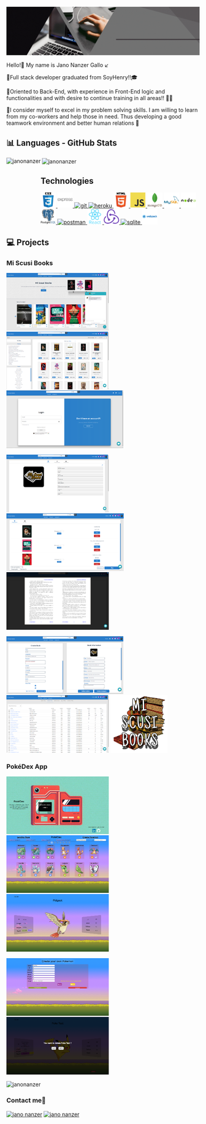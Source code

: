<!---
https://github.com/JanoNanzer/JanoNanzer/blob/main/Jano.gif
### ![Banner para Linkedin Profesional Negro](https://www.canva.com/design/DAFRUx0lTnU/HfkzwSLMFDdDNskEZnRc3Q/watch?utm_content=DAFRUx0lTnU&utm_campaign=designshare&utm_medium=link&utm_source=publishsharelink)
--->
![Hi, I'm Jano](https://github.com/JanoNanzer/JanoNanzer/blob/main/Jano.gif)

Hello!👋 
My name is Jano Nanzer Gallo ↙

🔸Full stack developer graduated from SoyHenry!!🎓

🔸Oriented to Back-End, with experience in Front-End logic and functionalities and with desire to continue training in all areas!! 👨‍💻 

🔸I consider myself to excel in my problem solving skills. I am willing to learn from my co-workers and help those in need. Thus developing a good teamwork environment and better human relations 💪

## 📊 Languages - GitHub Stats

<p><img height="150em" align="left" src="https://github-readme-stats.vercel.app/api/top-langs?username=janonanzer&show_icons=true&theme=dark&locale=en&layout=compact" alt="janonanzer" /></p>

<p>&nbsp;<img align="center" height="150em" src="https://github-readme-stats.vercel.app/api?username=janonanzer&show_icons=true&theme=dark&locale=en" alt="janonanzer" /></p>


## Technologies

<p align="left"> <a href="https://www.w3schools.com/css/" target="_blank" rel="noreferrer"> <img src="https://raw.githubusercontent.com/devicons/devicon/master/icons/css3/css3-original-wordmark.svg" alt="css3" width="40" height="40"/> </a> <a href="https://expressjs.com" target="_blank" rel="noreferrer"> <img src="https://raw.githubusercontent.com/devicons/devicon/master/icons/express/express-original-wordmark.svg" alt="express" width="40" height="40"/> </a> <a href="https://git-scm.com/" target="_blank" rel="noreferrer"> <img src="https://www.vectorlogo.zone/logos/git-scm/git-scm-icon.svg" alt="git" width="40" height="40"/> </a> <a href="https://heroku.com" target="_blank" rel="noreferrer"> <img src="https://www.vectorlogo.zone/logos/heroku/heroku-icon.svg" alt="heroku" width="40" height="40"/> </a> <a href="https://www.w3.org/html/" target="_blank" rel="noreferrer"> <img src="https://raw.githubusercontent.com/devicons/devicon/master/icons/html5/html5-original-wordmark.svg" alt="html5" width="40" height="40"/> </a> <a href="https://developer.mozilla.org/en-US/docs/Web/JavaScript" target="_blank" rel="noreferrer"> <img src="https://raw.githubusercontent.com/devicons/devicon/master/icons/javascript/javascript-original.svg" alt="javascript" width="40" height="40"/> </a> <a href="https://www.mongodb.com/" target="_blank" rel="noreferrer"> <img src="https://raw.githubusercontent.com/devicons/devicon/master/icons/mongodb/mongodb-original-wordmark.svg" alt="mongodb" width="40" height="40"/> </a> <a href="https://www.mysql.com/" target="_blank" rel="noreferrer"> <img src="https://raw.githubusercontent.com/devicons/devicon/master/icons/mysql/mysql-original-wordmark.svg" alt="mysql" width="40" height="40"/> </a> <a href="https://nodejs.org" target="_blank" rel="noreferrer"> <img src="https://raw.githubusercontent.com/devicons/devicon/master/icons/nodejs/nodejs-original-wordmark.svg" alt="nodejs" width="40" height="40"/> </a> <a href="https://www.postgresql.org" target="_blank" rel="noreferrer"> <img src="https://raw.githubusercontent.com/devicons/devicon/master/icons/postgresql/postgresql-original-wordmark.svg" alt="postgresql" width="40" height="40"/> </a> <a href="https://postman.com" target="_blank" rel="noreferrer"> <img src="https://www.vectorlogo.zone/logos/getpostman/getpostman-icon.svg" alt="postman" width="40" height="40"/> </a> <a href="https://reactjs.org/" target="_blank" rel="noreferrer"> <img src="https://raw.githubusercontent.com/devicons/devicon/master/icons/react/react-original-wordmark.svg" alt="react" width="40" height="40"/> </a> <a href="https://redux.js.org" target="_blank" rel="noreferrer"> <img src="https://raw.githubusercontent.com/devicons/devicon/master/icons/redux/redux-original.svg" alt="redux" width="40" height="40"/> </a> <a href="https://www.sqlite.org/" target="_blank" rel="noreferrer"> <img src="https://www.vectorlogo.zone/logos/sqlite/sqlite-icon.svg" alt="sqlite" width="40" height="40"/> </a> <a href="https://webpack.js.org" target="_blank" rel="noreferrer"> <img src="https://raw.githubusercontent.com/devicons/devicon/d00d0969292a6569d45b06d3f350f463a0107b0d/icons/webpack/webpack-original-wordmark.svg" alt="webpack" width="40" height="40"/> </a> </p>

## 💻 Projects

<h3>Mi Scusi Books</h3>
<p>
  <a href="https://mi-scusi-books.vercel.app/"><img height="150em" src="https://github.com/JanoNanzer/JanoNanzer/blob/main/PF/home.jpeg"></a>
  <a href="https://mi-scusi-books.vercel.app/books"><img height="150em" src="https://github.com/JanoNanzer/JanoNanzer/blob/main/PF/allbooks.png"></a>
  <a href="https://mi-scusi-books.vercel.app/login"><img height="150em" src="https://github.com/JanoNanzer/JanoNanzer/blob/main/PF/login.png"></a>
</p>
<p>
  <a href="https://mi-scusi-books.vercel.app/"><img height="150em" src="https://github.com/JanoNanzer/JanoNanzer/blob/main/PF/profile.png"></a>
  <a href="https://mi-scusi-books.vercel.app/shopping/cart"><img height="150em" src="https://github.com/JanoNanzer/JanoNanzer/blob/main/PF/cart.png"></a>
  <a href="https://mi-scusi-books.vercel.app/"><img height="150em" src="https://github.com/JanoNanzer/JanoNanzer/blob/main/PF/pdfreader.png"></a>
</p>
<p>
  <a href="https://mi-scusi-books.vercel.app/"><img height="150em" src="https://github.com/JanoNanzer/JanoNanzer/blob/main/PF/create.png"></a>
  <a href="https://mi-scusi-books.vercel.app/"><img height="150em" src="https://github.com/JanoNanzer/JanoNanzer/blob/main/PF/dashboard.png"></a>
  <a href="https://mi-scusi-books.vercel.app/"><img height="150em" src="https://github.com/JanoNanzer/JanoNanzer/blob/main/PF/logo3.png"></a>
</p>

<h3>PokéDex App</h3>
<p>
  <a href="https://pi-pokemon-main-client-2ur8.vercel.app/"><img height="150em" src="https://github.com/JanoNanzer/JanoNanzer/blob/main/PI/Screenshot%202022-11-07%20165346.png"></a>
  <a href="https://pi-pokemon-main-client-2ur8.vercel.app/home"><img height="150em" src="https://github.com/JanoNanzer/JanoNanzer/blob/main/PI/Screenshot%202022-11-07%20165405.png"></a>
  <a href="https://pi-pokemon-main-client-2ur8.vercel.app/home/18"><img height="150em" src="https://github.com/JanoNanzer/JanoNanzer/blob/main/PI/Screenshot%202022-11-08%20164425.png"></a>
</p>
<p>
  <a href="https://pi-pokemon-main-client-2ur8.vercel.app/createPokemon"><img height="150em" src="https://github.com/JanoNanzer/JanoNanzer/blob/main/PI/Screenshot%202022-11-08%20164324.png"></a>
  <a href="https://pi-pokemon-main-client-2ur8.vercel.app/home"><img height="150em" src="https://github.com/JanoNanzer/JanoNanzer/blob/main/PI/Screenshot%202022-11-08%20164502.png"></a>
</p>

<p align="left"> <img src="https://komarev.com/ghpvc/?username=janonanzer&label=Profile%20views&color=0e75b6&style=flat" alt="janonanzer" /> </p>

### Contact me💼

<p align="left">
<a href="mailto:janonanzer@gmail.com" target="blank"><img align="center" src="https://upload.wikimedia.org/wikipedia/commons/thumb/7/7e/Gmail_icon_%282020%29.svg/1280px-Gmail_icon_%282020%29.svg.png"  alt="jano nanzer" height="28" width="32" /></a>
<a href="https://www.linkedin.com/in/janonanzer/" target="blank"><img align="center" src="https://raw.githubusercontent.com/rahuldkjain/github-profile-readme-generator/master/src/images/icons/Social/linked-in-alt.svg" alt="jano nanzer" height="30" width="40" margin="10"  /></a>
</p>



<!---
- 👋 Hi, I’m @JanoNanzer
- 👀 I’m interested in ...
- 🌱 I’m currently learning ...
- 💞️ I’m looking to collaborate on ...
- 📫 How to reach me ...


JanoNanzer/JanoNanzer is a ✨ special ✨ repository because its `README.md` (this file) appears on your GitHub profile.
You can click the Preview link to take a look at your changes.
--->
